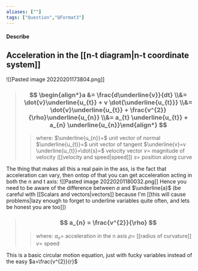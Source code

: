 ```yaml
---
aliases: [""]
tags: ["Question","QFormat3"]
---
```


#### Describe
## Acceleration in the [[n-t diagram|n-t coordinate system]]
![[Pasted image 20220201173804.png]]

> ### $$ \begin{align*}a &= \frac{d\underline{v}}{dt} \\&= \dot{v}\underline{u_{t}} + v \dot{\underline{u_{t}}} \\&= \dot{v}\underline{u_{t}} + \frac{v^{2}}{\rho}\underline{u_{n}} \\&= a_{t} \underline{u_{t}} + a_{n} \underline{u_{n}}\end{align*} $$ 
>> where:
>> $\underline{u_{n}}=$ unit vector of normal
>> $\underline{u_{t}}=$ unit vector of tangent
>> $\underline{v}=v \underline{u_{t}}=\dot{s}=$ velocity vector
>> $v=$ magnitude of velocity ([[velocity and speed|speed]])
>> $s=$ position along curve

The thing that makes all this a real pain in the ass, is the fact that acceleration can vary, then ontop of that you can get acceleration acting in both the n and t axis:
![[Pasted image 20220201180032.png]]
Hence you need to be aware of the difference between $a$ and $\underline{a}$ (be careful with [[Scalars and vectors|vectors]] because I'm [[this will cause problems|lazy enough to forget to underline variables quite often, and lets be honest you are too]])

> ### $$ a_{n} = \frac{v^{2}}{\rho} $$ 
>> where:
>> $a_{n}=$  acceleration in the n axis
>> $\rho=$ [[radius of curvature]]
>> $v=$ speed

This is a basic circular motion equation, just with fucky variables instead of the easy $a=\frac{v^{2}}{r}$